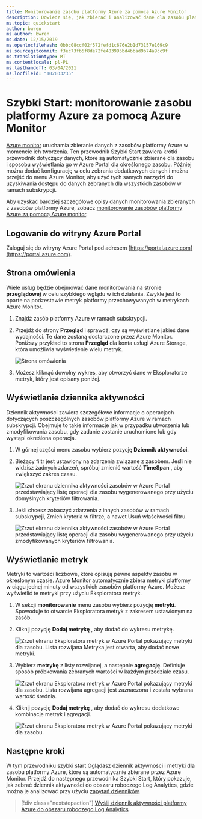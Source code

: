 ```yaml
---
title: Monitorowanie zasobu platformy Azure za pomocą Azure Monitor
description: Dowiedz się, jak zbierać i analizować dane dla zasobu platformy Azure w Azure Monitor.
ms.topic: quickstart
author: bwren
ms.author: bwren
ms.date: 12/15/2019
ms.openlocfilehash: 0bbc08ccf02f572fefd1c676e2b1d73157e169c9
ms.sourcegitcommit: f3ec73fb5f8de72fe483995bd4bbad9b74a9cc9f
ms.translationtype: MT
ms.contentlocale: pl-PL
ms.lasthandoff: 03/04/2021
ms.locfileid: "102033235"
---
```

# <a name="quickstart-monitor-an-azure-resource-with-azure-monitor"></a>Szybki Start: monitorowanie zasobu platformy Azure za pomocą Azure Monitor
[Azure monitor](../overview.md) uruchamia zbieranie danych z zasobów platformy Azure w momencie ich tworzenia. Ten przewodnik Szybki Start zawiera krótki przewodnik dotyczący danych, które są automatycznie zbierane dla zasobu i sposobu wyświetlania go w Azure Portal dla określonego zasobu. Później można dodać konfigurację w celu zebrania dodatkowych danych i można przejść do menu Azure Monitor, aby użyć tych samych narzędzi do uzyskiwania dostępu do danych zebranych dla wszystkich zasobów w ramach subskrypcji.

Aby uzyskać bardziej szczegółowe opisy danych monitorowania zbieranych z zasobów platformy Azure, zobacz [monitorowanie zasobów platformy Azure za pomocą Azure monitor](../essentials/monitor-azure-resource.md).


## <a name="sign-in-to-azure-portal"></a>Logowanie do witryny Azure Portal

Zaloguj się do witryny Azure Portal pod adresem [https://portal.azure.com](https://portal.azure.com). 


## <a name="overview-page"></a>Strona omówienia
Wiele usług będzie obejmować dane monitorowania na stronie **przeglądowej** w celu szybkiego wglądu w ich działania. Zwykle jest to oparte na podzestawie metryk platformy przechowywanych w metrykach Azure Monitor.

1. Znajdź zasób platformy Azure w ramach subskrypcji.
2. Przejdź do strony **Przegląd** i sprawdź, czy są wyświetlane jakieś dane wydajności. Te dane zostaną dostarczone przez Azure Monitor. Poniższy przykład to strona **Przegląd** dla konta usługi Azure Storage, która umożliwia wyświetlenie wielu metryk.

    ![Strona omówienia](media/quick-monitor-azure-resource/overview.png)

3. Możesz kliknąć dowolny wykres, aby otworzyć dane w Eksploratorze metryk, który jest opisany poniżej.

## <a name="view-the-activity-log"></a>Wyświetlanie dziennika aktywności
Dziennik aktywności zawiera szczegółowe informacje o operacjach dotyczących poszczególnych zasobów platformy Azure w ramach subskrypcji. Obejmuje to takie informacje jak w przypadku utworzenia lub zmodyfikowania zasobu, gdy zadanie zostanie uruchomione lub gdy wystąpi określona operacja.

1. W górnej części menu zasobu wybierz pozycję **Dziennik aktywności**.
2. Bieżący filtr jest ustawiony na zdarzenia związane z zasobem. Jeśli nie widzisz żadnych zdarzeń, spróbuj zmienić wartość **TimeSpan** , aby zwiększyć zakres czasu.

    ![Zrzut ekranu dziennika aktywności zasobów w Azure Portal przedstawiający listę operacji dla zasobu wygenerowanego przy użyciu domyślnych kryteriów filtrowania.](media/quick-monitor-azure-resource/activity-log-resource.png)

4. Jeśli chcesz zobaczyć zdarzenia z innych zasobów w ramach subskrypcji, Zmień kryteria w filtrze, a nawet Usuń właściwości filtru.

    ![Zrzut ekranu dziennika aktywności zasobów w Azure Portal przedstawiający listę operacji dla zasobu wygenerowanego przy użyciu zmodyfikowanych kryteriów filtrowania.](media/quick-monitor-azure-resource/activity-log-all.png)



## <a name="view-metrics"></a>Wyświetlanie metryk
Metryki to wartości liczbowe, które opisują pewne aspekty zasobu w określonym czasie. Azure Monitor automatycznie zbiera metryki platformy w ciągu jednej minuty od wszystkich zasobów platformy Azure. Możesz wyświetlić te metryki przy użyciu Eksploratora metryk.

1. W sekcji **monitorowanie** menu zasobu wybierz pozycję **metryki**. Spowoduje to otwarcie Eksploratora metryk z zakresem ustawionym na zasób.
2. Kliknij pozycję **Dodaj metrykę** , aby dodać do wykresu metrykę.
   
   ![Zrzut ekranu Eksploratora metryk w Azure Portal pokazujący metryki dla zasobu. Lista rozwijana Metryka jest otwarta, aby dodać nowe metryki.](media/quick-monitor-azure-resource/metrics-explorer-01.png)
   
4. Wybierz **metrykę** z listy rozwijanej, a następnie **agregację**. Definiuje sposób próbkowania zebranych wartości w każdym przedziale czasu.

    ![Zrzut ekranu Eksploratora metryk w Azure Portal pokazujący metryki dla zasobu. Lista rozwijana agregacji jest zaznaczona i została wybrana wartość średnia.](media/quick-monitor-azure-resource/metrics-explorer-02.png)

5. Kliknij pozycję **Dodaj metrykę** , aby dodać do wykresu dodatkowe kombinacje metryk i agregacji.

    ![Zrzut ekranu Eksploratora metryk w Azure Portal pokazujący metryki dla zasobu.](media/quick-monitor-azure-resource/metrics-explorer-03.png)



## <a name="next-steps"></a>Następne kroki
W tym przewodniku szybki start Oglądasz dziennik aktywności i metryki dla zasobu platformy Azure, które są automatycznie zbierane przez Azure Monitor. Przejdź do następnego przewodnika Szybki Start, który pokazuje, jak zebrać dziennik aktywności do obszaru roboczego Log Analytics, gdzie można je analizować przy użyciu [zapytań dzienników](../logs/log-query-overview.md).

> [!div class="nextstepaction"]
> [Wyślij dziennik aktywności platformy Azure do obszaru roboczego Log Analytics](./quick-collect-activity-log-portal.md)